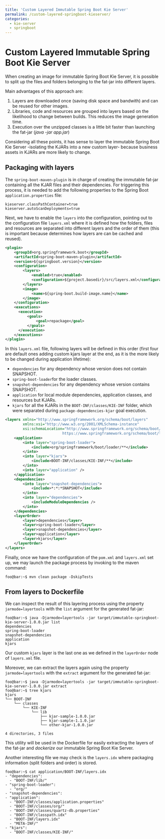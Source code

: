 ```yaml
---
title: 'Custom Layered Immutable Spring Boot Kie Server'
permalink: /custom-layered-springboot-kieserver/
categories:
  - kie-server
  - springboot
---
```


# Custom Layered Immutable Spring Boot Kie Server

When creating an image for immutable Spring Boot Kie Server, it is possible to split up the files and folders belonging to the fat-jar into different layers.

Main advantages of this approach are:

1. Layers are downloaded once (saving disk space and bandwith) and can be reused for other images.
2. Libraries, code and resources are grouped into layers based on the likelihood to change between builds. This reduces the image generation time.
3. Execution over the unzipped classes is a little bit faster than launching the fat-jar (_java -jar app.jar_)

Considering all these points, it has sense to layer the immutable Spring Boot Kie Server -isolating the KJARs into a new custom layer- because business assets in KJARs are more likely to change.

## Packaging with layers
The `spring-boot-maven-plugin` is in charge of creating the immutable fat-jar containing all the KJAR files and their dependencies. For triggering this process, it is needed to add the following properties to the Spring Boot `application.properties` file:

```editor-config
kieserver.classPathContainer=true
kieserver.autoScanDeployments=true
```

Next, we have to enable the `layers` into the configuration, pointing out to the configuration file `layers.xml` where it is defined how the folders, files and resources are separated into different layers and the order of them (this is important because determines how layers are can be cached and reused).

```xml
<plugin>
    <groupId>org.springframework.boot</groupId>
    <artifactId>spring-boot-maven-plugin</artifactId>
    <version>${springboot.version}</version>
    <configuration>
        <layers>
            <enabled>true</enabled>
            <configuration>${project.basedir}/src/layers.xml</configuration>
        </layers>
        <image>
            <name>${spring-boot.build-image.name}</name>
        </image>
    </configuration>
    <executions>
      <execution>
          <goals>
              <goal>repackage</goal>
          </goals>
      </execution>
    </executions>
</plugin>
```

In this `layers.xml` file, following layers will be defined in this order (first four are default ones adding custom kjars layer at the end, as it is the more likely to be changed during application lifetime):

* `dependencies` for any dependency whose version does not contain SNAPSHOT.
* `spring-boot-loader`for the loader classes.
* `snapshot-dependencies` for any dependency whose version contains SNAPSHOT.
* `application` for local module dependencies, application classes, and resources but KJARs.
* `kjars` for all the KJARs in the `BOOT-INF/classes/KIE-INF` folder, which were separated during `package-dependencies-kjar` goal execution. 

```xml
<layers xmlns="http://www.springframework.org/schema/boot/layers"
        xmlns:xsi="http://www.w3.org/2001/XMLSchema-instance"
        xsi:schemaLocation="http://www.springframework.org/schema/boot/layers
                          https://www.springframework.org/schema/boot/layers/layers-2.5.xsd">
    <application>
        <into layer="spring-boot-loader">
            <include>org/springframework/boot/loader/**</include>
        </into>
        <into layer="kjars">
            <include>BOOT-INF/classes/KIE-INF/**</include>
        </into>
        <into layer="application" />
    </application>
    <dependencies>
        <into layer="snapshot-dependencies">
            <include>*:*:*SNAPSHOT</include>
        </into>
        <into layer="dependencies">
            <includeModuleDependencies />
        </into>
    </dependencies>
    <layerOrder>
        <layer>dependencies</layer>
        <layer>spring-boot-loader</layer>
        <layer>snapshot-dependencies</layer>
        <layer>application</layer>
        <layer>kjars</layer>
    </layerOrder>
</layers>
```

Finally, once we have the configuration of the `pom.xml` and `layers.xml` set up, we may launch the package process by invoking to the maven command:
```console
foo@bar:~$ mvn clean package -DskipTests
```

## From layers to Dockerfile
We can inspect the result of this layering process using the property `jarmode=layertools` with the `list` argument for the generated fat-jar:

```console
foo@bar:~$ java -Djarmode=layertools -jar target/immutable-springboot-kie-server-1.0.0.jar list
dependencies
spring-boot-loader
snapshot-dependencies
application
kjars
```
Our custom `kjars` layer is the last one as we defined in the `layerOrder` node of `layers.xml` file.

Moreover, we can extract the layers again using the property `jarmode=layertools` with the `extract` argument for the generated fat-jar:

```console
foo@bar:~$ java -Djarmode=layertools -jar target/immutable-springboot-kie-server-1.0.0.jar extract
foo@bar:~$ tree kjars 
kjars
└── BOOT-INF
    └── classes
        └── KIE-INF
            └── lib
                ├── kjar-sample-1.0.0.jar
                ├── kjar-sample-1.1.0.jar
                └── other-kjar-1.0.0.jar

4 directories, 3 files
```

This utility will be used in the Dockerfile for easily extracting the layers of the fat-jar and _dockerize_ our immutable Spring Boot Kie Server.

Another interesting file we may check is the `layers.idx` where packaging information (split folders and order) is stored.
```console
foo@bar:~$ cat application/BOOT-INF/layers.idx 
- "dependencies":
  - "BOOT-INF/lib/"
- "spring-boot-loader":
  - "org/"
- "snapshot-dependencies":
- "application":
  - "BOOT-INF/classes/application.properties"
  - "BOOT-INF/classes/org/"
  - "BOOT-INF/classes/quartz-db.properties"
  - "BOOT-INF/classpath.idx"
  - "BOOT-INF/layers.idx"
  - "META-INF/"
- "kjars":
  - "BOOT-INF/classes/KIE-INF/"
```



